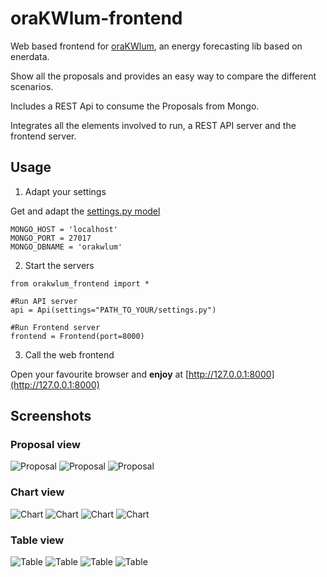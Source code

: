 # oraKWlum-frontend
Web based frontend for [oraKWlum](https://github.com/gisce/oraKWlum), an energy forecasting lib based on enerdata.

Show all the proposals and provides an easy way to compare the different scenarios.

Includes a REST Api to consume the Proposals from Mongo.

Integrates all the elements involved to run, a REST API server and the frontend server.




## Usage

1. Adapt your settings

Get and adapt the [settings.py model](https://github.com/gisce/oraKWlum-frontend/blob/master/orakwlum_frontend/api/settings.py)

```
MONGO_HOST = 'localhost'
MONGO_PORT = 27017
MONGO_DBNAME = 'orakwlum'
```


2. Start the servers

```
from orakwlum_frontend import *

#Run API server
api = Api(settings="PATH_TO_YOUR/settings.py")

#Run Frontend server
frontend = Frontend(port=8000)
```


3. Call the web frontend

Open your favourite browser and **enjoy** at [http://127.0.0.1:8000](http://127.0.0.1:8000)



## Screenshots

### Proposal view
![Proposal](https://raw.githubusercontent.com/gisce/oraKWlum-frontend/master/screenshots/proposal.png)
![Proposal](https://raw.githubusercontent.com/gisce/oraKWlum-frontend/master/screenshots/proposal2.png)
![Proposal](https://raw.githubusercontent.com/gisce/oraKWlum-frontend/master/screenshots/proposal3.png)

### Chart view
![Chart](https://raw.githubusercontent.com/gisce/oraKWlum-frontend/master/screenshots/chart.png)
![Chart](https://raw.githubusercontent.com/gisce/oraKWlum-frontend/master/screenshots/chart2.png)
![Chart](https://raw.githubusercontent.com/gisce/oraKWlum-frontend/master/screenshots/chart3.png)
![Chart](https://raw.githubusercontent.com/gisce/oraKWlum-frontend/master/screenshots/chart4.png)

### Table view
![Table](https://raw.githubusercontent.com/gisce/oraKWlum-frontend/master/screenshots/table.png)
![Table](https://raw.githubusercontent.com/gisce/oraKWlum-frontend/master/screenshots/table2.png)
![Table](https://raw.githubusercontent.com/gisce/oraKWlum-frontend/master/screenshots/table3.png)
![Table](https://raw.githubusercontent.com/gisce/oraKWlum-frontend/master/screenshots/table4.png)
